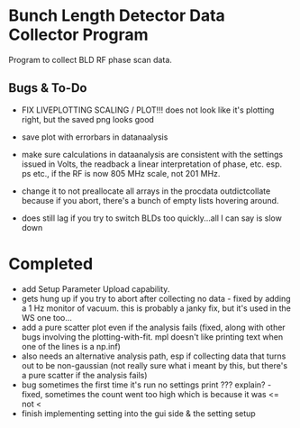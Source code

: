 # Bunch Length Detector Data Collector Program
Program to collect BLD RF phase scan data. 

## Bugs & To-Do 
- FIX LIVEPLOTTING SCALING / PLOT!!! does not look like it's plotting right, but the saved png looks good
- save plot with errorbars in datanaalysis
- make sure calculations in dataanalysis are consistent with the settings issued in Volts, the readback a linear interpretation of phase, etc. esp. ps etc., if the RF is now 805 MHz scale, not 201 MHz.
- change it to not preallocate all arrays in the procdata outdictcollate because if you abort, there's a bunch of empty lists hovering around.

- does still lag if you try to switch BLDs too quickly...all I can say is slow down 

# Completed
- add Setup Parameter Upload capability.
- gets hung up if you try to abort after collecting no data - fixed by adding a 1 Hz monitor of vacuum. this is probably a janky fix, but it's used in the WS one too...
- add a pure scatter plot even if the analysis fails (fixed, along with other bugs involving the plotting-with-fit. mpl doesn't like printing text when one of the lines is a np.inf)
- also needs an alternative analysis path, esp if collecting data that turns out to be non-gaussian (not really sure what i meant by this, but there's a pure scatter if the analysis fails)
- bug sometimes the first time it's run no settings print ??? explain? - fixed, sometimes the count went too high which is because it was <= not <
- finish implementing setting into the gui side & the setting setup 